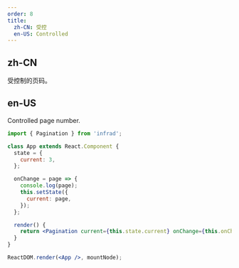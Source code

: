 ```yaml
---
order: 8
title:
  zh-CN: 受控
  en-US: Controlled
---
```


## zh-CN

受控制的页码。

## en-US

Controlled page number.

```jsx
import { Pagination } from 'infrad';

class App extends React.Component {
  state = {
    current: 3,
  };

  onChange = page => {
    console.log(page);
    this.setState({
      current: page,
    });
  };

  render() {
    return <Pagination current={this.state.current} onChange={this.onChange} total={50} />;
  }
}

ReactDOM.render(<App />, mountNode);
```
